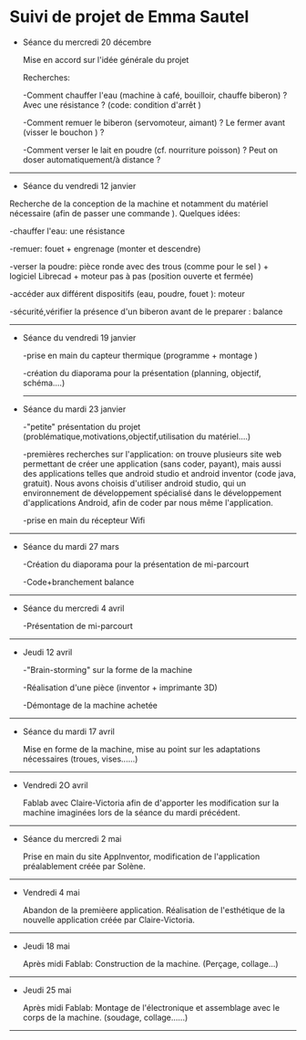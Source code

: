# Suivi de projet de Emma Sautel

* Séance du mercredi 20 décembre

   Mise en accord sur l'idée générale du projet

   Recherches:

     -Comment chauffer l'eau (machine à café, bouilloir, chauffe biberon) ? 
     Avec une résistance ?  (code: condition d'arrêt )
      
     -Comment remuer le biberon (servomoteur, aimant) ? 
     Le fermer avant (visser le bouchon ) ?
      
     -Comment verser le lait en poudre (cf. nourriture poisson) ? 
      Peut on doser automatiquement/à distance ?   
      
 -------------------------------------------------------------------------------------------------------------------
      
* Séance du vendredi 12 janvier

Recherche de la conception de la machine et notamment du matériel nécessaire (afin de passer une commande ).
Quelques idées: 

   -chauffer l'eau: une résistance 
       
   -remuer: fouet + engrenage (monter et descendre)
       
   -verser la poudre: pièce ronde avec des trous (comme pour le sel ) + logiciel Librecad + moteur pas à pas (position ouverte et fermée)
   
   -accéder aux différent dispositifs (eau, poudre, fouet ): moteur
   
   -sécurité,vérifier la présence d'un biberon avant de le preparer : balance 
   
 -------------------------------------------------------------------------------------------------------------------
 
* Séance du vendredi 19 janvier 

   -prise en main du capteur thermique (programme + montage ) 
   
   -création du diaporama pour la présentation (planning, objectif, schéma....) 
   
   -------------------------------------------------------------------------------------------------------------------
   
* Séance du mardi 23 janvier 

   -"petite" présentation du projet (problématique,motivations,objectif,utilisation du matériel....)
   
   
   -premières recherches sur l'application: on trouve plusieurs site web permettant de créer une application (sans coder, payant), mais aussi des applications telles que android studio et android inventor (code java, gratuit). Nous avons choisis d'utiliser android studio, qui un environnement de développement spécialisé dans le développement d'applications Android, afin de coder par nous même l'application. 
   
   -prise en main du récepteur Wifi
   
----------------------------------------------------------------------------------------------------------------------- 
 * Séance du mardi 27 mars
  
      -Création du diaporama pour la présentation de mi-parcourt
      
      -Code+branchement balance 
-------------------------------------------------------------------------------------------------------------------------
  
 * Séance du mercredi 4 avril
  
      -Présentation de mi-parcourt
      
-------------------------------------------------------------------------------------------------------------------------
  
 * Jeudi 12 avril
  
      -"Brain-storming" sur la forme de la machine
      
      -Réalisation d'une pièce (inventor + imprimante 3D)
      
      -Démontage de la machine achetée
      
----------------------------------------------------------------------------------------------------------------------------
  
* Séance du mardi 17 avril
  
     Mise en forme de la machine, mise au point sur les adaptations nécessaires (troues, vises......)
      
----------------------------------------------------------------------------------------------------------------------------
  
* Vendredi 2O avril
  
     Fablab avec Claire-Victoria afin de d'apporter les modification sur la machine imaginées lors de la séance du mardi précédent.
      
-----------------------------------------------------------------------------------------------------------------------------
  
* Séance du mercredi 2 mai
  
     Prise en main du site AppInventor, modification de l'application préalablement créée par Solène. 
      
---------------------------------------------------------------------------------------------------------------------------
  
* Vendredi 4 mai
  
    Abandon de la premièere application. Réalisation de l'esthétique de la nouvelle application créée par Claire-Victoria.
   
---------------------------------------------------------------------------------------------------------------------------
   
 * Jeudi 18 mai
 
      Après midi Fablab: Construction de la machine.
      (Perçage, collage...)
      
 ------------------------------------------------------------------------------------------------------------------------------
   
 * Jeudi 25 mai
   
      Après midi Fablab: Montage de l'électronique et assemblage avec le corps de la machine. 
      (soudage, collage......)
      
 --------------------------------------------------------------------------------------------------------------------------------
